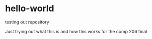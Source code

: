 # hello-world
testing out repository


Just trying out what this is and how this works for the comp 206 final
